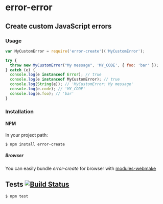 # error-error
## Create custom JavaScript errors
### Usage

```javascript
var MyCustomError = require('error-create')('MyCustomError');

try {
  throw new MyCustomError("My message", 'MY_CODE', { foo: 'bar' });
} catch (e) {
  console.log(e instanceof Error); // true
  console.log(e instanceof MyCustomError); // true
  console.log(String(e)); // 'MyCustomError: My message'
  console.log(e.code); // 'MY_CODE'
  console.log(e.foo); // 'bar'
}
```

### Installation
#### NPM

In your project path:

	$ npm install error-create

##### Browser

You can easily bundle _error-create_ for browser with [modules-webmake](https://github.com/medikoo/modules-webmake)

## Tests [![Build Status](https://travis-ci.org/medikoo/error-create.png)](https://travis-ci.org/medikoo/error-create)

	$ npm test
